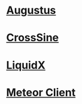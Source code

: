 # [Augustus](https://workupload.com/file/rcxH6fcWxzp)
# [CrossSine](https://github.com/shxp3/CrossSine/releases)
# [LiquidX](https://liquidxclient.github.io/)
# [Meteor Client](https://meteorclient.com/)

